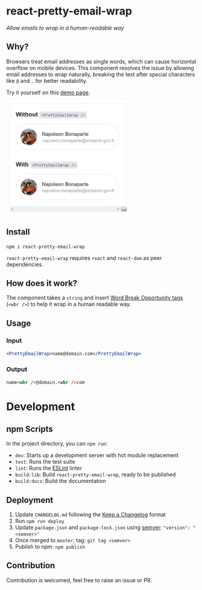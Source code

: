 # react-pretty-email-wrap

_Allow emails to wrap in a human-readable way_

## Why?

Browsers treat email addresses as single words, which can cause horizontal overflow on mobile devices. This component resolves the issue by allowing email addresses to wrap naturally, breaking the text after special characters like `@` and `.` for better readability.

Try it yourself on this [demo page](https://johanmouchet.github.io/react-pretty-email-wrap/).

<img src="src/images/demo.gif" width="326" height="302" alt="An illustration of how react-pretty-email-wrap allows an email to wrap rather than overflow">

## Install

```
npm i react-pretty-email-wrap
```

`react-pretty-email-wrap` requires `react` and `react-dom` as peer dependencies.

## How does it work?

The component takes a `string` and insert [Word Break Opportunity tags](https://developer.mozilla.org/en-US/docs/Web/HTML/Element/wbr) (`<wbr />`) to help it wrap in a human readable way.

## Usage

### Input

```jsx
<PrettyEmailWrap>name@domain.com</PrettyEmailWrap>
```

### Output

```html
name<wbr />@domain.<wbr />com
```

# Development

## npm Scripts

In the project directory, you can `npm run`:

- `dev`: Starts up a development server with hot module replacement
- `test`: Runs the test suite
- `lint`: Runs the [ESLint](https://eslint.org/) linter
- `build:lib`: Build `react-pretty-email-wrap`, ready to be published
- `build:docs`: Build the documentation

## Deployment

1. Update `CHANGELOG.md` following the [Keep a Changelog](https://keepachangelog.com/en/1.0.0/) format
2. Run `npm run deploy`
3. Update `package.json` and `package-lock.json` using [semver](https://semver.org/): `"version": "<semver>"`
4. Once merged to `master`, tag: `git tag <semver>`
5. Publish to npm: `npm publish`

## Contribution

Contribution is welcomed, feel free to raise an issue or PR.

